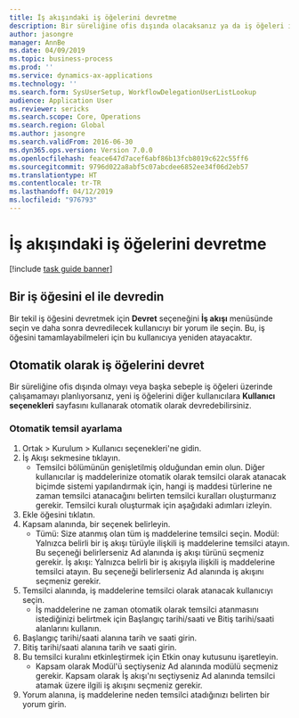 ```yaml
---
title: İş akışındaki iş öğelerini devretme
description: Bir süreliğine ofis dışında olacaksanız ya da iş öğeleri ile ilgili uygulama yapamayacaksanız iş öğelerinizi diğer kullanıcılara devredebilir veya yeniden atayabilirsiniz.
author: jasongre
manager: AnnBe
ms.date: 04/09/2019
ms.topic: business-process
ms.prod: ''
ms.service: dynamics-ax-applications
ms.technology: ''
ms.search.form: SysUserSetup, WorkflowDelegationUserListLookup
audience: Application User
ms.reviewer: sericks
ms.search.scope: Core, Operations
ms.search.region: Global
ms.author: jasongre
ms.search.validFrom: 2016-06-30
ms.dyn365.ops.version: Version 7.0.0
ms.openlocfilehash: feace647d7acef6abf86b13fcb8019c622c55ff6
ms.sourcegitcommit: 9796d022a8abf5c07abcdee6852ee34f06d2eb57
ms.translationtype: HT
ms.contentlocale: tr-TR
ms.lasthandoff: 04/12/2019
ms.locfileid: "976793"
---
```

# <a name="delegate-work-items-in-a-workflow"></a>İş akışındaki iş öğelerini devretme

[!include [task guide banner](../../includes/task-guide-banner.md)]

## <a name="manually-delegate-a-work-item"></a>Bir iş öğesini el ile devredin

Bir tekil iş öğesini devretmek için **Devret** seçeneğini **İş akışı** menüsünde seçin ve daha sonra devredilecek kullanıcıyı bir yorum ile seçin. Bu, iş öğesini tamamlayabilmeleri için bu kullanıcıya yeniden atayacaktır.

## <a name="automatically-delegate-work-items"></a>Otomatik olarak iş öğelerini devret

Bir süreliğine ofis dışında olmayı veya başka sebeple iş öğeleri üzerinde çalışamamayı planlıyorsanız, yeni iş öğelerini diğer kullanıcılara **Kullanıcı seçenekleri** sayfasını kullanarak otomatik olarak devredebilirsiniz.

### <a name="set-up-automatic-delegation"></a>Otomatik temsil ayarlama
1. Ortak > Kurulum > Kullanıcı seçenekleri'ne gidin.
2. İş Akışı sekmesine tıklayın.
    * Temsilci bölümünün genişletilmiş olduğundan emin olun.    Diğer kullanıcılar iş maddelerinize otomatik olarak temsilci olarak atanacak biçimde sistemi yapılandırmak için, hangi iş maddesi türlerine ne zaman temsilci atanacağını belirten temsilci kuralları oluşturmanız gerekir. Temsilci kuralı oluşturmak için aşağıdaki adımları izleyin.  
3. Ekle öğesini tıklatın.
4. Kapsam alanında, bir seçenek belirleyin.
    * Tümü: Size atanmış olan tüm iş maddelerine temsilci seçin.    Modül: Yalnızca belirli bir iş akışı türüyle ilişkili iş maddelerine temsilci atayın. Bu seçeneği belirlerseniz Ad alanında iş akışı türünü seçmeniz gerekir.    İş akışı: Yalnızca belirli bir iş akışıyla ilişkili iş maddelerine temsilci atayın. Bu seçeneği belirlerseniz Ad alanında iş akışını seçmeniz gerekir.  
5. Temsilci alanında, iş maddelerine temsilci olarak atanacak kullanıcıyı seçin.
    * İş maddelerine ne zaman otomatik olarak temsilci atanmasını istediğinizi belirtmek için Başlangıç tarihi/saati ve Bitiş tarihi/saati alanlarını kullanın.  
6. Başlangıç tarihi/saati alanına tarih ve saati girin.
7. Bitiş tarihi/saati alanına tarih ve saati girin.
8. Bu temsilci kuralını etkinleştirmek için Etkin onay kutusunu işaretleyin.
    * Kapsam olarak Modül'ü seçtiyseniz Ad alanında modülü seçmeniz gerekir.    Kapsam olarak İş akışı'nı seçtiyseniz Ad alanında temsilci atamak üzere ilgili iş akışını seçmeniz gerekir.  
9. Yorum alanına, iş maddelerine neden temsilci atadığınızı belirten bir yorum girin.

